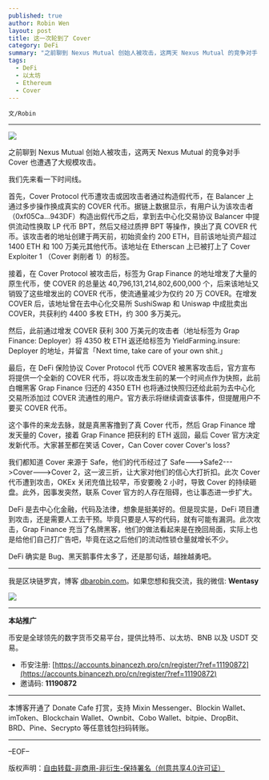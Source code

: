 ```yaml
---
published: true
author: Robin Wen
layout: post
title: 这一次轮到了 Cover
category: DeFi
summary: "之前聊到 Nexus Mutual 创始人被攻击，这两天 Nexus Mutual 的竞争对手 Cover 也遭遇了大规模攻击。我们先来看一下时间线。首先，Cover Protocol 代币遭攻击或因攻击者通过构造假代币，在 Balancer 上通过多步操作换成真实的 COVER 代币。据链上数据显示，有用户认为该攻击者（0xf05Ca...943DF）构造出假代币之后，拿到去中心化交易协议 Balancer 中提供流动性换取 LP 代币 BPT，然后又经过质押 BPT 等操作，换出了真 COVER 代币。该攻击者的地址创建于两天前，初始资金约 200 ETH，目前该地址资产超过 1400 ETH 和 100 万美元其他代币。该地址在 Etherscan 上已被打上了 Cover Exploiter 1 （Cover 剥削者 1）的标签。DeFi 确实是 Bug、黑天鹅事件太多了，还是那句话，越挫越勇吧。"
tags:
  - DeFi
  - 以太坊
  - Ethereum
  - Cover
---
```


`文/Robin`

***

![](https://cdn.dbarobin.com/yq8ijia.png)

之前聊到 Nexus Mutual 创始人被攻击，这两天 Nexus Mutual 的竞争对手 Cover 也遭遇了大规模攻击。

我们先来看一下时间线。

首先，Cover Protocol 代币遭攻击或因攻击者通过构造假代币，在 Balancer 上通过多步操作换成真实的 COVER 代币。据链上数据显示，有用户认为该攻击者（0xf05Ca...943DF）构造出假代币之后，拿到去中心化交易协议 Balancer 中提供流动性换取 LP 代币 BPT，然后又经过质押 BPT 等操作，换出了真 COVER 代币。该攻击者的地址创建于两天前，初始资金约 200 ETH，目前该地址资产超过 1400 ETH 和 100 万美元其他代币。该地址在 Etherscan 上已被打上了 Cover Exploiter 1 （Cover 剥削者 1）的标签。

接着，在 Cover Protocol 被攻击后，标签为 Grap Finance 的地址增发了大量的原生代币，使 COVER 的总量达 40,796,131,214,802,600,000 个，后来该地址又销毁了这些增发出的 COVER 代币，使流通量减少为仅约 20 万 COVER。在增发 COVER 后，该地址曾在去中心化交易所 SushiSwap 和 Uniswap 中成批卖出 COVER，共获利约 4400 多枚 ETH，约 300 多万美元。

然后，此前通过增发 COVER 获利 300 万美元的攻击者（地址标签为 Grap Finance: Deployer）将 4350 枚 ETH 返还给标签为 YieldFarming.insure: Deployer 的地址，并留言「Next time, take care of your own shit.」

最后，在 DeFi 保险协议 Cover Protocol 代币 COVER 被黑客攻击后，官方宣布将提供一个全新的 COVER 代币，将以攻击发生前的某一个时间点作为快照，此前白帽黑客 Grap Finance 归还的 4350 ETH 也将通过快照归还给此前为去中心化交易所添加过 COVER 流通性的用户。官方表示将继续调查该事件，但提醒用户不要买 COVER 代币。

这个事件的来龙去脉，就是真黑客撸到了真 Cover 代币，然后 Grap Finance 增发天量的 Cover，接着 Grap Finance 把获利的 ETH 返回，最后 Cover 官方决定发新代币。大家甚至都在笑话 Cover，Can Cover cover Cover's loss?

我们都知道 Cover 来源于 Safe，他们的代币经过了 Safe--->Safe2--->Cover--->Cover 2，这一波三折，让大家对他们的信心大打折扣。此次 Cover 代币遭到攻击，OKEx 关闭充值比较早，币安要晚 2 小时，导致 Cover 的持续砸盘。此外，因事发突然，联系 Cover 官方的人存在阻碍，也让事态进一步扩大。

DeFi 是去中心化金融，代码及法律，想象是挺美好的。但是现实是，DeFi 项目遭到攻击，还是需要人工去干预。毕竟只要是人写的代码，就有可能有漏洞。此次攻击，Grap Finance 充当了名牌黑客，他们的做法看起来是在挽回局面，实际上也是给他们自己打广告吧，毕竟在这之后他们的流动性锁仓量就增长不少。

DeFi 确实是 Bug、黑天鹅事件太多了，还是那句话，越挫越勇吧。

***

我是区块链罗宾，博客 [dbarobin.com](https://dbarobin.com/)。如果您想和我交流，我的微信: **Wentasy**

![](https://cdn.dbarobin.com/v4yywe2.png)

***

**本站推广**

币安是全球领先的数字货币交易平台，提供比特币、以太坊、BNB 以及 USDT 交易。

* 币安注册: [https://accounts.binancezh.pro/cn/register/?ref=11190872](https://accounts.binancezh.pro/cn/register/?ref=11190872)
* 邀请码: **11190872**

***

本博客开通了 Donate Cafe 打赏，支持 Mixin Messenger、Blockin Wallet、imToken、Blockchain Wallet、Ownbit、Cobo Wallet、bitpie、DropBit、BRD、Pine、Secrypto 等任意钱包扫码转账。

<center>
    <div class="--donate-button"
         data-button-id="f8b9df0d-af9a-460d-8258-d3f435445075"
    ></div>
</center>

***

–EOF–

版权声明：[自由转载-非商用-非衍生-保持署名（创意共享4.0许可证）](http://creativecommons.org/licenses/by-nc-nd/4.0/deed.zh)